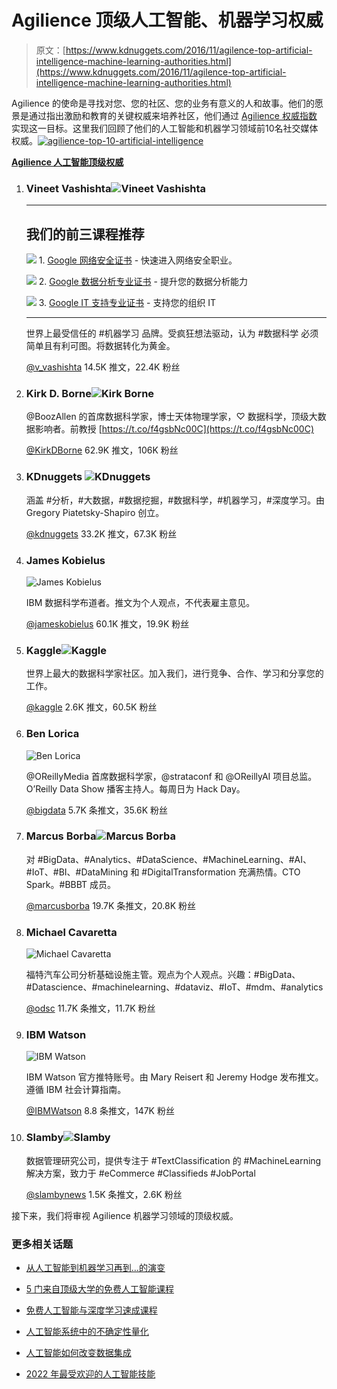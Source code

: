 # Agilience 顶级人工智能、机器学习权威

> 原文：[https://www.kdnuggets.com/2016/11/agilence-top-artificial-intelligence-machine-learning-authorities.html](https://www.kdnuggets.com/2016/11/agilence-top-artificial-intelligence-machine-learning-authorities.html)

Agilience 的使命是寻找对您、您的社区、您的业务有意义的人和故事。他们的愿景是通过指出激励和教育的关键权威来培养社区，他们通过 [Agilience 权威指数](https://blog.agilience.com/category/all/authority-index/) 实现这一目标。这里我们回顾了他们的人工智能和机器学习领域前10名社交媒体权威。[![agilience-top-10-artificial-intelligence](../Images/80996fe937cad70d042edf8aea28e27b.png)](/wp-content/uploads/agilience-top-10-artificial-intelligence.png)

**[Agilience 人工智能顶级权威](https://agilience.com/en/topic/Artificial%20intelligence)**

1.  ### Vineet Vashishta![Vineet Vashishta](../Images/ec57fcf4bc86e6e2fe8fdb59a47ac70a.png)

    * * *

    ## 我们的前三课程推荐

    ![](../Images/0244c01ba9267c002ef39d4907e0b8fb.png) 1\. [Google 网络安全证书](https://www.kdnuggets.com/google-cybersecurity) - 快速进入网络安全职业。

    ![](../Images/e225c49c3c91745821c8c0368bf04711.png) 2\. [Google 数据分析专业证书](https://www.kdnuggets.com/google-data-analytics) - 提升您的数据分析能力

    ![](../Images/0244c01ba9267c002ef39d4907e0b8fb.png) 3\. [Google IT 支持专业证书](https://www.kdnuggets.com/google-itsupport) - 支持您的组织 IT

    * * *

    世界上最受信任的 #机器学习 品牌。受疯狂想法驱动，认为 #数据科学 必须简单且有利可图。将数据转化为黄金。

    [@v_vashishta](https://twitter.com/v_vashishta) 14.5K 推文，22.4K 粉丝

1.  ### Kirk D. Borne![Kirk Borne](../Images/d0dc7dd3e0a454bfaa86f88559af6c7f.png)

    @BoozAllen 的首席数据科学家，博士天体物理学家，♡ 数据科学，顶级大数据影响者。前教授 [https://t.co/f4gsbNc00C](https://t.co/f4gsbNc00C)

    [@KirkDBorne](https://twitter.com/KirkDBorne) 62.9K 推文，106K 粉丝

1.  ### KDnuggets ![KDnuggets](../Images/c09407efecab966b1b0201670bf2c270.png)

    涵盖 #分析，#大数据，#数据挖掘，#数据科学，#机器学习，#深度学习。由 Gregory Piatetsky-Shapiro 创立。

    [@kdnuggets](https://twitter.com/kdnuggets) 33.2K 推文，67.3K 粉丝

1.  ### James Kobielus

    ![James Kobielus](../Images/ae86f02dd02012c72a29351fa4730f67.png)

    IBM 数据科学布道者。推文为个人观点，不代表雇主意见。

    [@jameskobielus](https://twitter.com/jameskobielus) 60.1K 推文，19.9K 粉丝

1.  ### Kaggle![Kaggle](../Images/6b6af16e76bdfc2755cad4e9d24b5e12.png)

    世界上最大的数据科学家社区。加入我们，进行竞争、合作、学习和分享您的工作。

    [@kaggle](https://twitter.com/kaggle) 2.6K 推文，60.5K 粉丝

1.  ### Ben Lorica

    ![Ben Lorica](../Images/00abb372439caaaf2f1ca1129b1a6528.png)

    @OReillyMedia 首席数据科学家，@strataconf 和 @OReillyAI 项目总监。O’Reilly Data Show 播客主持人。每周日为 Hack Day。

    [@bigdata](https://twitter.com/bigdata) 5.7K 条推文，35.6K 粉丝

1.  ### Marcus Borba![Marcus Borba](../Images/4244e65b8b04b46f0a270e80c9b06931.png)

    对 #BigData、#Analytics、#DataScience、#MachineLearning、#AI、#IoT、#BI、#DataMining 和 #DigitalTransformation 充满热情。CTO Spark。#BBBT 成员。

    [@marcusborba](https://twitter.com/marcusborba) 19.7K 条推文，20.8K 粉丝

1.  ### Michael Cavaretta

    ![Michael Cavaretta](../Images/df1b2297ece49ffb6b538ffc52e19f3c.png)

    福特汽车公司分析基础设施主管。观点为个人观点。兴趣：#BigData、#Datascience、#machinelearning、#dataviz、#IoT、#mdm、#analytics

    [@odsc](https://twitter.com/odsc) 11.7K 条推文，11.7K 粉丝

1.  ### IBM Watson

    ![IBM Watson](../Images/303dbb0fab805d7e2cbbb097952adc98.png)

    IBM Watson 官方推特账号。由 Mary Reisert 和 Jeremy Hodge 发布推文。遵循 IBM 社会计算指南。

    [@IBMWatson](https://twitter.com/IBMWatson) 8.8 条推文，147K 粉丝

1.  ### Slamby![Slamby](../Images/9b005f47ec7595e38746151e15f1b264.png)

    数据管理研究公司，提供专注于 #TextClassification 的 #MachineLearning 解决方案，致力于 #eCommerce #Classifieds #JobPortal

    [@slambynews](https://twitter.com/slambynews) 1.5K 条推文，2.6K 粉丝

接下来，我们将审视 Agilience 机器学习领域的顶级权威。

### 更多相关话题

+   [从人工智能到机器学习再到…的演变](https://www.kdnuggets.com/2022/08/evolution-artificial-intelligence-machine-learning-data-science.html)

+   [5 门来自顶级大学的免费人工智能课程](https://www.kdnuggets.com/5-free-artificial-intelligence-courses-from-top-universities)

+   [免费人工智能与深度学习速成课程](https://www.kdnuggets.com/2022/07/free-artificial-intelligence-deep-learning-crash-course.html)

+   [人工智能系统中的不确定性量化](https://www.kdnuggets.com/2022/04/uncertainty-quantification-artificial-intelligencebased-systems.html)

+   [人工智能如何改变数据集成](https://www.kdnuggets.com/2022/04/artificial-intelligence-transform-data-integration.html)

+   [2022 年最受欢迎的人工智能技能](https://www.kdnuggets.com/2022/08/indemand-artificial-intelligence-skills-learn-2022.html)
